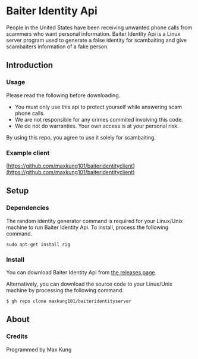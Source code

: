 # Baiter Identity Api
People in the United States have been receiving unwanted phone calls from scammers who want personal information. Baiter Identity Api is a Linux server program used to generate a false identity for scambaiting and give scambaiters information of a fake person.

## Introduction
### Usage
Please read the following before downloading.

* You must only use this api to protect yourself while answering scam phone calls.
* We are not responsible for any crimes commited involving this code.
* We do not do warranties. Your own access is at your personal risk.

By using this repo, you agree to use it solely for scambaiting.

### Example client
[https://github.com/maxkung101/baiteridentityclient](https://github.com/maxkung101/baiteridentityclient)

## Setup
### Dependencies
The random identity generator command is required for your Linux/Unix machine to run Baiter Identity Api. To install, process the following command.
```
sudo apt-get install rig
```
### Install
You can download Baiter Identity Api from [the releases page](https://github.com/maxkung101/baiteridentityserver/releases/tag/v0.0.0).

Alternatively, you can download the source code to your Linux/Unix machine by processing the following command.
```
$ gh repo clone maxkung101/baiteridentityserver
```

## About
### Credits
Programmed by Max Kung
